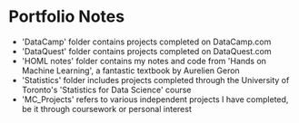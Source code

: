 # Portfolio Notes
- 'DataCamp' folder contains projects completed on DataCamp.com
- 'DataQuest' folder contains projects completed on DataQuest.com
- 'HOML notes' folder contains my notes and code from 'Hands on Machine Learning', a fantastic textbook by Aurelien Geron
- 'Statistics' folder includes projects completed through the University of Toronto's 'Statistics for Data Science' course
- 'MC_Projects' refers to various independent projects I have completed, be it through coursework or personal interest
